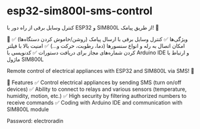 # esp32-sim800l-sms-control

کنترل وسایل برقی از راه دور با ESP32 و SIM800L از طریق پیامک! 📲

🎯 ویژگی‌ها
✅ کنترل وسایل برقی با ارسال پیامک (روشن/خاموش کردن دستگاه‌ها)
✅ امکان اتصال به رله و انواع سنسورها (دما، رطوبت، حرکت و...)
✅ امنیت بالا با فیلتر کردن شماره‌های مجاز برای دریافت دستورات
✅ کدنویسی با Arduino IDE و ارتباط با ماژول SIM800L



Remote control of electrical appliances with ESP32 and SIM800L via SMS! 📲

🎯 Features
✅ Control electrical appliances by sending SMS (turn on/off devices)
✅ Ability to connect to relays and various sensors (temperature, humidity, motion, etc.)
✅ High security by filtering authorized numbers to receive commands
✅ Coding with Arduino IDE and communication with SIM800L module

Password: electroradin


